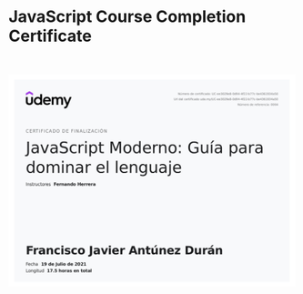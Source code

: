 # JavaScript Course Completion Certificate

<br/>

<p align="center">
  <img src="https://raw.githubusercontent.com/anbreaker/cursoJavascriptEs20FH/main/UC-ee3029e8-0d94-4f22-b77c-be4361934a50.jpg">
</p>

<br>
